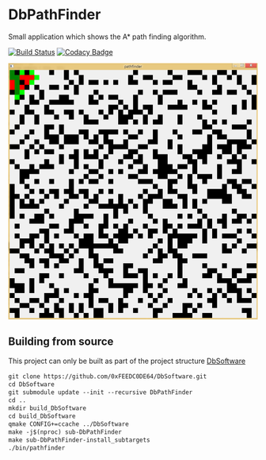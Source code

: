 # DbPathFinder
Small application which shows the A* path finding algorithm.

[![Build Status](https://travis-ci.org/0xFEEDC0DE64/DbPathFinder.svg?branch=master)](https://travis-ci.org/0xFEEDC0DE64/DbPathFinder) [![Codacy Badge](https://api.codacy.com/project/badge/Grade/29d40017017840ffaf62bd8d86b9bb0e)](https://www.codacy.com/app/0xFEEDC0DE64/DbPathFinder?utm_source=github.com&amp;utm_medium=referral&amp;utm_content=0xFEEDC0DE64/DbPathFinder&amp;utm_campaign=Badge_Grade)

![The demo showing pathfinding](https://raw.githubusercontent.com/0xFEEDC0DE64/DbPathFinder/master/demo.gif)

## Building from source
This project can only be built as part of the project structure [DbSoftware](https://github.com/0xFEEDC0DE64/DbSoftware)

```Shell
git clone https://github.com/0xFEEDC0DE64/DbSoftware.git
cd DbSoftware
git submodule update --init --recursive DbPathFinder
cd ..
mkdir build_DbSoftware
cd build_DbSoftware
qmake CONFIG+=ccache ../DbSoftware
make -j$(nproc) sub-DbPathFinder
make sub-DbPathFinder-install_subtargets
./bin/pathfinder
```
